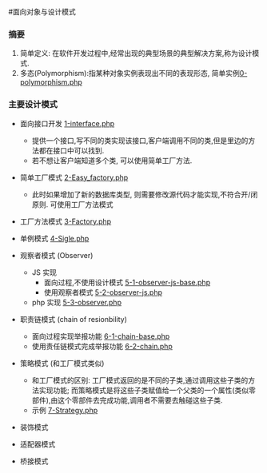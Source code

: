 #面向对象与设计模式

### 摘要

1. 简单定义: 在软件开发过程中,经常出现的典型场景的典型解决方案,称为设计模式.
2. 多态(Polymorphism):指某种对象实例表现出不同的表现形态, 简单实例[0-polymorphism.php](0-polymorphism.php "0-polymorphism.php")

### 主要设计模式
- 面向接口开发 [1-interface.php](1-interface.php "1-interface.php")
 	- 提供一个接口,写不同的类实现该接口,客户端调用不同的类,但是里边的方法都在接口中可以找到.
  	- 若不想让客户端知道多个类, 可以使用简单工厂方法.
- 简单工厂模式  [2-Easy_factory.php](2-Easy_factory.php "2-Easy_factory.php")
	- 此时如果增加了新的数据库类型, 则需要修改源代码才能实现,不符合开/闭原则. 可使用工厂方法模式
	
- 工厂方法模式  [3-Factory.php](3-Factory.php "3-Factory.php")

- 单例模式   [4-Sigle.php](4-Sigle.php "4-Sigle.php")

- 观察者模式 (Observer)
	- JS 实现
		- 面向过程,不使用设计模式 [5-1-observer-js-base.php](5-1-observer-js-base.php)
		- 使用观察者模式 [5-2-observer-js.php](5-2-observer-js.php)
	- php 实现 [5-3-observer.php](5-3-observer.php "5-3-observer.php")
- 职责链模式 (chain of resionbility)
	- 面向过程实现举报功能  [6-1-chain-base.php](6-1-chain-base.php)
	- 使用责任链模式完成举报功能 [6-2-chain.php](6-2-chain.php)

- 策略模式 (和工厂模式类似)
	- 和工厂模式的区别: 工厂模式返回的是不同的子类,通过调用这些子类的方法实现功能; 而策略模式是将这些子类赋值给一个父类的一个属性(类似零部件),由这个零部件去完成功能,调用者不需要去触碰这些子类.
	- 示例 [7-Strategy.php](7-Strategy.php)


- 装饰模式
- 适配器模式
- 桥接模式
 